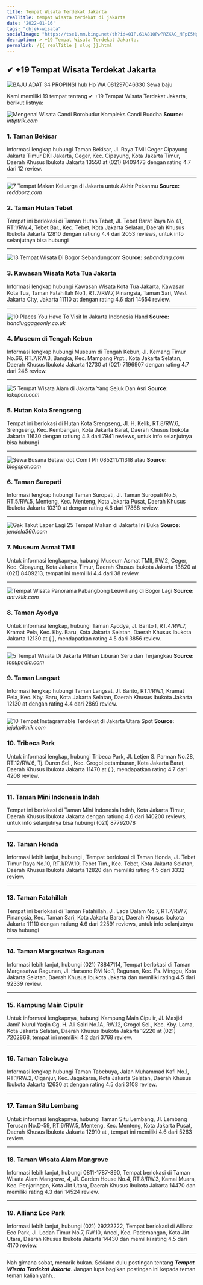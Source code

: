 ```yaml
---
title: Tempat Wisata Terdekat Jakarta
realTitle: tempat wisata terdekat di jakarta
date: '2022-01-16'
tags: "objek-wisata"
socialImage: "https://tse1.mm.bing.net/th?id=OIP.61A81QPwPRZXAG_MFpE5NgHaH2&amp;pid=15.1"
decription: ✔ +19 Tempat Wisata Terdekat Jakarta.
permalink: /{{ realTitle | slug }}.html
---
```


## ✔ +19 Tempat Wisata Terdekat Jakarta

![BAJU ADAT 34 PROPINSI hub Hp  WA 081297046330 Sewa baju ](https://1.bp.blogspot.com/-PSTSokxoKIE/XsCU8x1xQtI/AAAAAAAAi7Q/RvvjlzapdykB8HyIsoV6_ot_4iQl0ddLgCLcBGAsYHQ/s640/IMG-20200517-WA0001.jpg)



Kami memiliki 19 tempat tentang ✔ +19 Tempat Wisata Terdekat Jakarta, berikut listnya:



![Mengenal Wisata Candi Borobudur Kompleks Candi Buddha ](https://tse4.mm.bing.net/th?id=OIP.h75y8E_N2p_-4CmmcyIagQHaEN&amp;pid=15.1)
**Source:** _intiptrik.com_


### 1. Taman Bekisar



Informasi lengkap hubungi Taman Bekisar, Jl. Raya TMII Ceger Cipayung Jakarta Timur DKI Jakarta, Ceger, Kec. Cipayung, Kota Jakarta Timur, Daerah Khusus Ibukota Jakarta 13550 at (021) 8409473 dengan rating 4.7 dari 12 review.

---


![7 Tempat Makan Keluarga di Jakarta untuk Akhir Pekanmu ](https://tse2.mm.bing.net/th?id=OIP.2fBiJBkswVTW_snUatyd6gHaEK&amp;pid=15.1)
**Source:** _reddoorz.com_


### 2. Taman Hutan Tebet



Tempat ini berlokasi di Taman Hutan Tebet, Jl. Tebet Barat Raya No.41, RT.1/RW.4, Tebet Bar., Kec. Tebet, Kota Jakarta Selatan, Daerah Khusus Ibukota Jakarta 12810 dengan ratiung 4.4 dari 2053 reviews, untuk info selanjutnya bisa hubungi 

---


![13 Tempat Wisata Di Bogor  Sebandungcom](https://tse1.mm.bing.net/th?id=OIP.EhAzGGXRcyrKU1E9wtHXXwHaEA&amp;pid=15.1)
**Source:** _sebandung.com_


### 3. Kawasan Wisata Kota Tua Jakarta



Informasi lengkap hubungi Kawasan Wisata Kota Tua Jakarta, Kawasan Kota Tua, Taman Fatahillah No.1, RT.7/RW.7, Pinangsia, Taman Sari, West Jakarta City, Jakarta 11110 at  dengan rating 4.6 dari 14654 review.

---


![10 Places You Have To Visit In Jakarta Indonesia  Hand ](https://tse3.mm.bing.net/th?id=OIP.3ZISc0KRegqHi6dFrfYrgwHaE7&amp;pid=15.1)
**Source:** _handluggageonly.co.uk_


### 4. Museum di Tengah Kebun



Informasi lengkap hubungi Museum di Tengah Kebun, Jl. Kemang Timur No.66, RT.7/RW.3, Bangka, Kec. Mampang Prpt., Kota Jakarta Selatan, Daerah Khusus Ibukota Jakarta 12730 at (021) 7196907 dengan rating 4.7 dari 246 review.

---


![5 Tempat Wisata Alam di Jakarta Yang Sejuk Dan Asri](https://tse4.mm.bing.net/th?id=OIP.vVnHgIM3Fq3HNIvN37aQnAHaDt&amp;pid=15.1)
**Source:** _lakupon.com_


### 5. Hutan Kota Srengseng



Tempat ini berlokasi di Hutan Kota Srengseng, Jl. H. Kelik, RT.8/RW.6, Srengseng, Kec. Kembangan, Kota Jakarta Barat, Daerah Khusus Ibukota Jakarta 11630 dengan ratiung 4.3 dari 7941 reviews, untuk info selanjutnya bisa hubungi 

---


![Sewa Busana Betawi dot Com I Ph 085211711318 atau ](https://tse3.mm.bing.net/th?id=OIP.od1LHtTLuWWufUbs3pqzUgHaLH&amp;pid=15.1)
**Source:** _blogspot.com_


### 6. Taman Suropati



Informasi lengkap hubungi Taman Suropati, Jl. Taman Suropati No.5, RT.5/RW.5, Menteng, Kec. Menteng, Kota Jakarta Pusat, Daerah Khusus Ibukota Jakarta 10310 at  dengan rating 4.6 dari 17868 review.

---


![Gak Takut Laper Lagi 25 Tempat Makan di Jakarta Ini Buka ](https://tse3.mm.bing.net/th?id=OIP.2M-7g_oStOWYXbcavSTCZwHaFj&amp;pid=15.1)
**Source:** _jendela360.com_


### 7. Museum Asmat TMII



Untuk informasi lengkapnya, hubungi Museum Asmat TMII, RW.2, Ceger, Kec. Cipayung, Kota Jakarta Timur, Daerah Khusus Ibukota Jakarta 13820 at (021) 8409213, tempat ini memiliki 4.4 dari 38 review.

---


![Tempat Wisata Panorama Pabangbong Leuwiliang di Bogor Lagi ](https://tse4.mm.bing.net/th?id=OIP.Lch9YpyZQ8F8pMU-iqbRrAHaJ4&amp;pid=15.1)
**Source:** _antvklik.com_


### 8. Taman Ayodya



Untuk informasi lengkap, hubungi Taman Ayodya, Jl. Barito I, RT.4/RW.7, Kramat Pela, Kec. Kby. Baru, Kota Jakarta Selatan, Daerah Khusus Ibukota Jakarta 12130 at {  }, mendapatkan rating 4.5 dari 3856 review.

---


![5 Tempat Wisata Di Jakarta Pilihan Liburan Seru dan Terjangkau](https://tse2.mm.bing.net/th?id=OIP.bdJPHCZgiuQ-jW6_IuglAwHaE7&amp;pid=15.1)
**Source:** _tosupedia.com_


### 9. Taman Langsat



Informasi lengkap hubungi Taman Langsat, Jl. Barito, RT.1/RW.1, Kramat Pela, Kec. Kby. Baru, Kota Jakarta Selatan, Daerah Khusus Ibukota Jakarta 12130 at  dengan rating 4.4 dari 2869 review.

---


![10 Tempat Instagramable Terdekat di Jakarta Utara Spot ](https://tse1.mm.bing.net/th?id=OIP.kv8GO_KwMV18TcRiES6MSQHaEd&amp;pid=15.1)
**Source:** _jejakpiknik.com_


### 10. Tribeca Park



Untuk informasi lengkap, hubungi Tribeca Park, Jl. Letjen S. Parman No.28, RT.12/RW.6, Tj. Duren Sel., Kec. Grogol petamburan, Kota Jakarta Barat, Daerah Khusus Ibukota Jakarta 11470 at {  }, mendapatkan rating 4.7 dari 4208 review.

---


### 11. Taman Mini Indonesia Indah



Tempat ini berlokasi di Taman Mini Indonesia Indah, Kota Jakarta Timur, Daerah Khusus Ibukota Jakarta dengan ratiung 4.6 dari 140200 reviews, untuk info selanjutnya bisa hubungi (021) 87792078

---


### 12. Taman Honda



Informasi lebih lanjut, hubungi , Tempat berlokasi di Taman Honda, Jl. Tebet Timur Raya No.10, RT.1/RW.10, Tebet Tim., Kec. Tebet, Kota Jakarta Selatan, Daerah Khusus Ibukota Jakarta 12820 dan memiliki rating 4.5 dari 3332 review.

---


### 13. Taman Fatahillah



Tempat ini berlokasi di Taman Fatahillah, Jl. Lada Dalam No.7, RT.7/RW.7, Pinangsia, Kec. Taman Sari, Kota Jakarta Barat, Daerah Khusus Ibukota Jakarta 11110 dengan ratiung 4.6 dari 22591 reviews, untuk info selanjutnya bisa hubungi 

---


### 14. Taman Margasatwa Ragunan



Informasi lebih lanjut, hubungi (021) 78847114, Tempat berlokasi di Taman Margasatwa Ragunan, Jl. Harsono RM No.1, Ragunan, Kec. Ps. Minggu, Kota Jakarta Selatan, Daerah Khusus Ibukota Jakarta dan memiliki rating 4.5 dari 92339 review.

---


### 15. Kampung Main Cipulir



Untuk informasi lengkapnya, hubungi Kampung Main Cipulir, Jl. Masjid Jami&#039; Nurul Yaqin Gg. H. Ali Sairi No.1A, RW.12, Grogol Sel., Kec. Kby. Lama, Kota Jakarta Selatan, Daerah Khusus Ibukota Jakarta 12220 at (021) 7202868, tempat ini memiliki 4.2 dari 3768 review.

---


### 16. Taman Tabebuya



Informasi lengkap hubungi Taman Tabebuya, Jalan Muhammad Kafi No.1, RT.1/RW.2, Ciganjur, Kec. Jagakarsa, Kota Jakarta Selatan, Daerah Khusus Ibukota Jakarta 12630 at  dengan rating 4.5 dari 3108 review.

---


### 17. Taman Situ Lembang



Untuk informasi lengkapnya, hubungi Taman Situ Lembang, Jl. Lembang Terusan No.D-59, RT.6/RW.5, Menteng, Kec. Menteng, Kota Jakarta Pusat, Daerah Khusus Ibukota Jakarta 12910 at , tempat ini memiliki 4.6 dari 5263 review.

---


### 18. Taman Wisata Alam Mangrove



Informasi lebih lanjut, hubungi 0811-1787-890, Tempat berlokasi di Taman Wisata Alam Mangrove, 4, Jl. Garden House No.4, RT.8/RW.3, Kamal Muara, Kec. Penjaringan, Kota Jkt Utara, Daerah Khusus Ibukota Jakarta 14470 dan memiliki rating 4.3 dari 14524 review.

---


### 19. Allianz Eco Park



Informasi lebih lanjut, hubungi (021) 29222222, Tempat berlokasi di Allianz Eco Park, Jl. Lodan Timur No.7, RW.10, Ancol, Kec. Pademangan, Kota Jkt Utara, Daerah Khusus Ibukota Jakarta 14430 dan memiliki rating 4.5 dari 4170 review.

---









Nah gimana sobat, menarik bukan. Sekiand dulu postingan tentang ***Tempat Wisata Terdekat Jakarta***. Jangan lupa bagikan postingan ini kepada teman teman kalian yahh..
